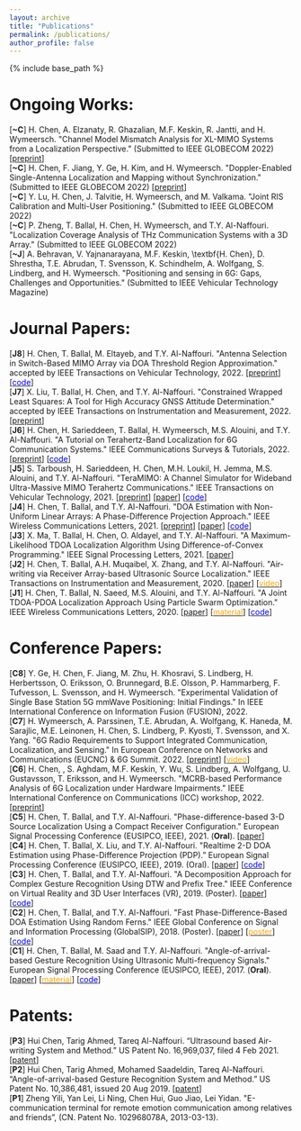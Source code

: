 ```yaml
---
layout: archive
title: "Publications"
permalink: /publications/
author_profile: false
---
```


{% include base_path %}


Ongoing Works:
======
[**~C**] H. Chen, A. Elzanaty, R. Ghazalian, M.F. Keskin, R. Jantti, and H. Wymeersch. "Channel Model Mismatch Analysis for XL-MIMO Systems from a Localization Perspective." (Submitted to IEEE GLOBECOM 2022)
\[[preprint](https://arxiv.org/abs/2205.15417)\]
\
[**~C**] H. Chen, F. Jiang, Y. Ge, H. Kim, and H. Wymeersch. "Doppler-Enabled Single-Antenna Localization and Mapping without Synchronization." (Submitted to IEEE GLOBECOM 2022)
\[[preprint](https://arxiv.org/abs/2205.15427)\]
\
[**~C**] Y. Lu, H. Chen, J. Talvitie, H. Wymeersch, and M. Valkama. "Joint RIS Calibration and Multi-User Positioning." (Submitted to IEEE GLOBECOM 2022)
\
[**~C**] P. Zheng, T. Ballal, H. Chen, H. Wymeersch, and T.Y. Al-Naffouri. "Localization Coverage Analysis of THz Communication Systems with a 3D Array." (Submitted to IEEE GLOBECOM 2022)
\
[**~J**] A. Behravan, V. Yajnanarayana, M.F. Keskin, \textbf{H. Chen}, D. Shrestha, T.E. Abrudan, T. Svensson, K. Schindhelm, A. Wolfgang, S. Lindberg, and H. Wymeersch. "Positioning and sensing in 6G: Gaps, Challenges and Opportunities." (Submitted to IEEE Vehicular Technology Magazine)


Journal Papers:
======
[**J8**] H. Chen, T. Ballal, M. Eltayeb, and T.Y. Al-Naffouri. "Antenna Selection in Switch-Based MIMO Array via DOA Threshold Region Approximation." accepted by IEEE Transactions on Vehicular Technology, 2022.
\[[preprint](https://arxiv.org/abs/2205.10807)]
\[[<span style="color:blue">code</span>](https://github.com/chenhui07c8/Radio_Localization/tree/main/2-Antenna_Selection_for_Switched_MIMO)\]
\
[**J7**] X. Liu, T. Ballal, H. Chen, and T.Y. Al-Naffouri. "Constrained Wrapped Least Squares: A Tool for High Accuracy GNSS Attitude Determination." accepted by IEEE Transactions on Instrumentation and Measurement, 2022.
\[[preprint](https://arxiv.org/pdf/2112.14813.pdf)\]
\
[**J6**] H. Chen, H. Sarieddeen, T. Ballal, H. Wymeersch, M.S. Alouini, and T.Y. Al-Naffouri. "A Tutorial on Terahertz-Band Localization for 6G Communication Systems." IEEE Communications Surveys & Tutorials, 2022. 
\[[preprint](https://arxiv.org/pdf/2110.08581.pdf)\]
\[[<span style="color:blue">code</span>](https://github.com/chenhui07c8/Radio_Localization/tree/main/1-THz_Localization_Tutorial_v1)\]
\
[**J5**] S. Tarboush, H. Sarieddeen, H. Chen, M.H. Loukil, H. Jemma, M.S. Alouini, and T.Y. Al-Naffouri. "TeraMIMO: A Channel Simulator for Wideband Ultra-Massive MIMO Terahertz Communications." IEEE Transactions on Vehicular Technology, 2021. 
\[[preprint](https://arxiv.org/abs/2104.11054)\]
\[[paper](https://ieeexplore.ieee.org/stamp/stamp.jsp?arnumber=9591285)\]
\[[<span style="color:blue">code</span>](https://github.com/hasarieddeen/TeraMIMO)\]
\
[**J4**] H. Chen, T. Ballal, and T.Y. Al-Naffouri. "DOA Estimation with Non-Uniform Linear Arrays: A Phase-Difference Projection Approach." IEEE Wireless Communications Letters, 2021. 
\[[preprint](https://arxiv.org/abs/2102.03650)\]
\[[paper](https://ieeexplore.ieee.org/document/9506874)\]
\[[<span style="color:blue">code</span>](https://github.com/chenhui07c8/DOA-AOA-algorithms)\]
\
[**J3**] X. Ma, T. Ballal, H. Chen, O. Aldayel, and T.Y. Al-Naffouri. "A Maximum-Likelihood TDOA Localization Algorithm Using Difference-of-Convex Programming." IEEE Signal Processing Letters, 2021. 
\[[paper](https://ieeexplore.ieee.org/stamp/stamp.jsp?arnumber=9325001)\]
\
[**J2**] H. Chen, T. Ballal, A.H. Muqaibel, X. Zhang, and T.Y. Al-Naffouri. "Air-writing via Receiver Array-based Ultrasonic Source Localization." IEEE Transactions on Instrumentation and Measurement, 2020. 
\[[paper](https://ieeexplore.ieee.org/stamp/stamp.jsp?arnumber=9082625)\]
\[[<span style="color:orange">video</span>](https://www.youtube.com/watch?v=XRi2iezsG4Q)\]
\
[**J1**] H. Chen, T. Ballal, N. Saeed, M.S. Alouini, and T.Y. Al-Naffouri. "A Joint TDOA-PDOA Localization Approach Using Particle Swarm Optimization." IEEE Wireless Communications Letters, 2020. 
\[[paper](https://ieeexplore.ieee.org/iel7/5962382/6065724/09062333.pdf)\]
\[[<span style="color:orange">material</span>](https://www.researchgate.net/publication/340460207_A_Lower_Bound_for_Joint_TDOA-PDOA_Localization)\]
\[[<span style="color:blue">code</span>](https://github.com/chenhui07c8/Localization-algorithms/tree/master/TDOA-PDOA%20Localization)\]

Conference Papers:
======
[**C8**] Y. Ge, H. Chen, F. Jiang, M. Zhu, H. Khosravi, S. Lindberg, H. Herbertsson, O. Eriksson, O. Brunnegard, B.E. Olsson, P. Hammarberg, F. Tufvesson, L. Svensson, and H. Wymeersch. "Experimental Validation of Single Base Station 5G mmWave Positioning: Initial Findings." In IEEE International Conference on Information Fusion (FUSION), 2022.
\
[**C7**] H. Wymeersch, A. Parssinen, T.E. Abrudan, A. Wolfgang, K. Haneda, M. Sarajlic, M.E. Leinonen, H. Chen, S. Lindberg, P. Kyosti, T. Svensson, and X. Yang. "6G Radio Requirements to Support Integrated Communication, Localization, and Sensing." In European Conference on Networks and Communications (EUCNC) & 6G Summit. 2022.
\[[preprint](https://arxiv.org/abs/2205.10783)\]
\[[<span style="color:orange">video</span>](https://www.youtube.com/watch?v=sAbK3_7PS2g)\]
\
[**C6**] H. Chen, , S. Aghdam, M.F. Keskin, Y. Wu, S. Lindberg, A. Wolfgang, U. Gustavsson, T. Eriksson, and H. Wymeersch. "MCRB-based Performance Analysis of 6G Localization under Hardware Impairments." IEEE International Conference on Communications (ICC) workshop, 2022.
\[[preprint](https://arxiv.org/abs/2204.12788)\]
\
[**C5**] H. Chen, T. Ballal, and T.Y. Al-Naffouri. "Phase-difference-based 3-D Source Localization Using a Compact Receiver Configuration." European Signal Processing Conference (EUSIPCO, IEEE), 2021. (**Oral**). 
\[[paper](https://ieeexplore.ieee.org/stamp/stamp.jsp?arnumber=9287378)\]
\
[**C4**] H. Chen, T. Ballal, X. Liu, and T.Y. Al-Naffouri. "Realtime 2-D DOA Estimation using Phase-Difference Projection (PDP).” European Signal Processing Conference (EUSIPCO, IEEE), 2019. (Oral). 
\[[paper](https://ieeexplore.ieee.org/stamp/stamp.jsp?arnumber=8902804&tag=1)\]
\[[<span style="color:blue">code</span>](https://github.com/chenhui07c8/DOA-AOA-algorithms)\]
\
[**C3**] H. Chen, T. Ballal, and T.Y. Al-Naffouri. "A Decomposition Approach for Complex Gesture Recognition Using DTW and Prefix Tree." IEEE Conference on Virtual Reality and 3D User Interfaces (VR), 2019. (Poster). 
\[[paper](https://ieeexplore.ieee.org/stamp/stamp.jsp?tp=&arnumber=8797868)\]
\[[<span style="color:blue">code</span>](https://github.com/chenhui07c8/Complex-Gesture-Recognition-using-DTW-and-Prefix-Tree)\]
\
[**C2**] H. Chen, T. Ballal, and T.Y. Al-Naffouri. "Fast Phase-Difference-Based DOA Estimation Using Random Ferns." IEEE Global Conference on Signal and Information Processing (GlobalSIP), 2018. (Poster). 
\[[paper](https://ieeexplore.ieee.org/stamp/stamp.jsp?arnumber=8646676)\]
\[[<span style="color:orange">poster</span>](https://github.com/chenhui07c8/Air-writing/blob/master/Related%20Materials/2018%20GlobalSIP%20poster.pdf)\]
\[[<span style="color:blue">code</span>](https://github.com/chenhui07c8/DOA-AOA-algorithms/tree/master/2%20AOA%20Random%20Ferns)\]
\
[**C1**] H. Chen, T. Ballal, M. Saad and T.Y. Al-Naffouri. "Angle-of-arrival-based Gesture Recognition Using Ultrasonic Multi-frequency Signals." European Signal Processing Conference (EUSIPCO, IEEE), 2017. (**Oral**). 
\[[paper](https://ieeexplore.ieee.org/stamp/stamp.jsp?arnumber=8081160)\]
\[[<span style="color:orange">material</span>](https://github.com/chenhui07c8/Air-writing/blob/master/Related%20Materials/2017%20Eusipco%20oral%20ppt.pdf)\]
\[[<span style="color:blue">code</span>](https://github.com/chenhui07c8/DOA-AOA-algorithms/tree/master/1%20AOA%20Search)\]


Patents:
======
[**P3**] Hui Chen, Tarig Ahmed, Tareq Al-Naffouri. “Ultrasound based Air-writing System and Method.” US Patent No. 16,969,037, filed 4 Feb 2021. \[[patent](https://patentimages.storage.googleapis.com/83/11/f1/426dea83615411/US20210033693A1.pdf)\]
\
[**P2**] Hui Chen, Tarig Ahmed, Mohamed Saadeldin, Tareq Al-Naffouri. “Angle-of-arrival-based Gesture Recognition System and Method.” US Patent No. 10,386,481, issued 20 Aug 2019. \[[patent](https://patentimages.storage.googleapis.com/29/ed/66/3c72c30f788e26/US10386481.pdf)\]
\
[**P1**] Zheng Yili, Yan Lei, Li Ning, Chen Hui, Guo Jiao, Lei Yidan. "E-communication terminal for remote emotion communication among relatives and friends”, (CN. Patent No. 102968078A, 2013-03-13).
